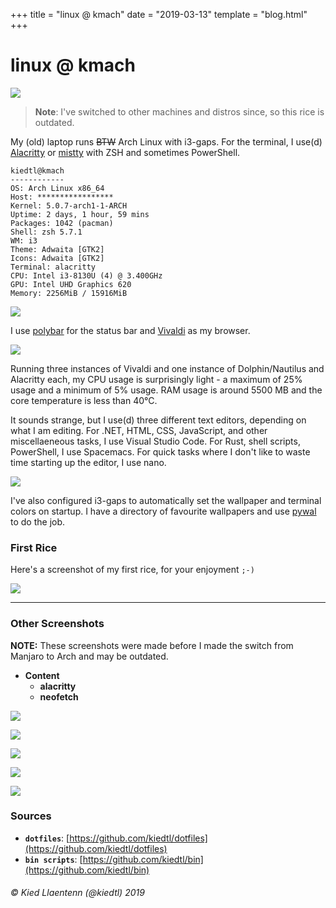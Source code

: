 +++
title = "linux @ kmach"
date = "2019-03-13"
template = "blog.html"
+++

# linux @ kmach

![](https://i.redd.it/1frxqfwm6os21.jpg)

> **Note**: I've switched to other machines and distros since, so this rice is outdated.

My (old) laptop runs <s>BTW</s> Arch Linux with i3-gaps. For the terminal, I use(d) [Alacritty](https://github.com/jwilm/alacritty) or [mistty](https://github.com/lptstr/mistty) with ZSH and sometimes PowerShell.

```
kiedtl@kmach
------------
OS: Arch Linux x86_64
Host: *****************
Kernel: 5.0.7-arch1-1-ARCH
Uptime: 2 days, 1 hour, 59 mins
Packages: 1042 (pacman)
Shell: zsh 5.7.1
WM: i3
Theme: Adwaita [GTK2]
Icons: Adwaita [GTK2]
Terminal: alacritty
CPU: Intel i3-8130U (4) @ 3.400GHz
GPU: Intel UHD Graphics 620
Memory: 2256MiB / 15916MiB
```

![](https://preview.redd.it/zmc4y2f2h1y21.jpg?width=1024&auto=webp&s=9d2533008ab2ab4b3acfa89111aedf1a02457aa2)

I use [polybar](https://polybar.github.io) for the status bar and [Vivaldi](https://vivaldi.com) as my browser.

![](https://preview.redd.it/uxlmswllbt131.jpg?width=1024&auto=webp&s=5b881dce698e1c181246835652122943262a1320)

Running three instances of Vivaldi and one instance of Dolphin/Nautilus and Alacritty each, my CPU usage is surprisingly light - a maximum of 25% usage and a minimum of 5% usage. RAM usage is around 5500 MB and the core temperature is less than 40&#176;C.

It sounds strange, but I use(d) three different text editors, depending on what I am editing. For .NET, HTML, CSS, JavaScript, and other miscellaeneous tasks, I use Visual Studio Code. For Rust, shell scripts, PowerShell, I use Spacemacs. For quick tasks where I don't like to waste time starting up the editor, I use nano.

![](https://preview.redd.it/u4tcf4vttmx21.jpg?width=1024&auto=webp&s=4157547bd4acbb246c8bb315cf81c703a15b55b8)

I've also configured i3-gaps to automatically set the wallpaper and terminal colors on startup. I have a directory of favourite wallpapers and use [pywal](https://github.com/dylanaraps/pywal) to do the job.

### First Rice

Here's a screenshot of my first rice, for your enjoyment `;-)`

![](https://preview.redd.it/z1r3ny1q3qk21.png?width=1024&auto=webp&s=325d27e53ab3cb452960afad49ea9cb6c5a75e70)

---

### Other Screenshots
**NOTE:** These screenshots were made before I made the switch from Manjaro to Arch and may be outdated.

- **Content**
    - **alacritty**
    - **neofetch**

![](https://user-images.githubusercontent.com/32681240/54638932-96470d00-4a62-11e9-8ea3-65d2fcafa72e.jpg)

![](https://user-images.githubusercontent.com/32681240/54639089-ed4ce200-4a62-11e9-8fed-0e91083718dd.jpg)

![](https://user-images.githubusercontent.com/32681240/54638592-cc37c180-4a61-11e9-88d6-d682bb32e8ff.jpg)

![](https://user-images.githubusercontent.com/32681240/54638826-41a39200-4a62-11e9-8e19-2319567c41f3.jpg)

![](https://user-images.githubusercontent.com/32681240/54639036-ce4e5000-4a62-11e9-9ad9-216674d05863.jpg)


### Sources
- **`dotfiles`**: [https://github.com/kiedtl/dotfiles](https://github.com/kiedtl/dotfiles)
- **`bin scripts`**: [https://github.com/kiedtl/bin](https://github.com/kiedtl/bin)
###### &#xA9; Kied Llaentenn (@kiedtl) 2019
